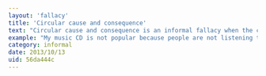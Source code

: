 ```yaml
---
layout: 'fallacy'
title: 'Circular cause and consequence'
text: "Circular cause and consequence is an informal fallacy when the consequence of the phenomenon is said to be an unavoidable cause of the phenomenon when the truth may be otherwise."
example: "My music CD is not popular because people are not listening to it. And people are not listening to it because it is not popular. If they would only listen to it, it would become popular."
category: informal
date: 2013/10/13
uid: 56da444c
---
```

